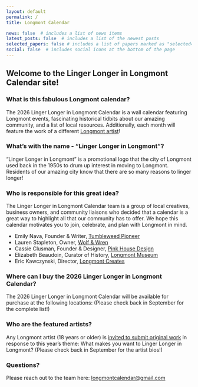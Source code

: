 ```yaml
---
layout: default
permalink: /
title: Longmont Calendar

news: false  # includes a list of news items
latest_posts: false  # includes a list of the newest posts
selected_papers: false # includes a list of papers marked as "selected={true}"
social: false  # includes social icons at the bottom of the page
---
```


## Welcome to the Linger Longer in Longmont Calendar site! 


### What is this fabulous Longmont calendar? 
The 2026 Linger Longer in Longmont Calendar is a wall calendar featuring Longmont events, fascinating historical tidbits about our amazing community, and a list of local resources. Additionally, each month will feature the work of a different [Longmont artist](https://docs.google.com/forms/d/e/1FAIpQLSeHkc-eDZnliwLFepKHDCEe7O8wc2uljgJ4ubDr7qFuZGIP-Q/viewform)! 


### What’s with the name - “Linger Longer in Longmont”? 
“Linger Longer in Longmont” is a promotional logo that the city of Longmont used back in the 1950s to drum up interest in moving to Longmont. Residents of our amazing city know that there are so many reasons to linger longer! 


### Who is responsible for this great idea? 
The Linger Longer in Longmont Calendar team is a group of local creatives, business owners, and community liaisons who decided that a calendar is a great way to highlight all that our community has to offer. We hope this calendar motivates you to join, celebrate, and plan with Longmont in mind. 


- Emily Nava, Founder & Writer, [Tumbleweed Pioneer](https://tumbleweedpioneer.com)
- Lauren Stapleton, Owner, [Wolf & Wren](https://wolfandwren.com/)
- Cassie Clusman, Founder & Designer, [Pink House Design ](https://pinkhouse.design/)
- Elizabeth Beaudoin, Curator of History, [Longmont Museum](https://longmontcolorado.gov/museum/)
- Eric Kawczynski, Director, [Longmont Creates](https://www.downtownlongmont.com/creative-district/longmont-creates)


### Where can I buy the 2026 Linger Longer in Longmont Calendar? 
The 2026 Linger Longer in Longmont Calendar will be available for purchase at the following locations: (Please check back in September for the complete list!)


### Who are the featured artists? 
Any Longmont artist (18 years or older) is [invited to submit original work](https://docs.google.com/forms/d/e/1FAIpQLSeHkc-eDZnliwLFepKHDCEe7O8wc2uljgJ4ubDr7qFuZGIP-Q/viewform) in response to this year’s theme: What makes you want to Linger Longer in Longmont? (Please check back in September for the artist bios!)

### Questions?
Please reach out to the team here: longmontcalendar@gmail.com

